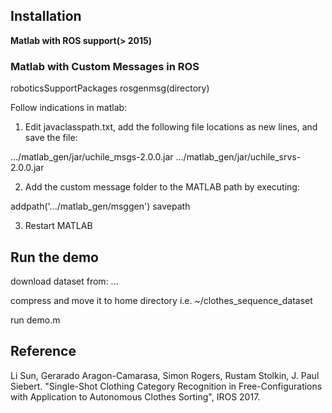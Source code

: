 ## Installation

**Matlab with ROS support(> 2015)**

### Matlab with Custom Messages in ROS

roboticsSupportPackages
rosgenmsg(directory)

Follow indications in matlab:

1. Edit javaclasspath.txt, add the following file locations as new lines, and save the file:
 
.../matlab_gen/jar/uchile_msgs-2.0.0.jar
.../matlab_gen/jar/uchile_srvs-2.0.0.jar
 
2. Add the custom message folder to the MATLAB path by executing:
 
addpath('.../matlab_gen/msggen')
savepath
 
3. Restart MATLAB


## Run the demo

download dataset from: ...

compress and move it to home directory i.e. ~/clothes_sequence_dataset

run demo.m


## Reference
Li Sun, Gerarado Aragon-Camarasa, Simon Rogers, Rustam Stolkin, J. Paul Siebert. "Single-Shot Clothing Category Recognition in Free-Configurations with Application to Autonomous Clothes Sorting", IROS 2017.
